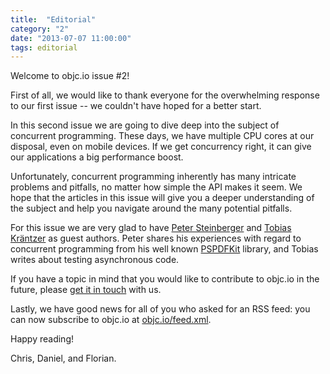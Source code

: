 ```yaml
---
title:  "Editorial"
category: "2"
date: "2013-07-07 11:00:00"
tags: editorial
---
```


Welcome to objc.io issue #2!

First of all, we would like to thank everyone for the overwhelming response to our first issue -- we couldn't have hoped for a better start.

In this second issue we are going to dive deep into the subject of concurrent programming. These days, we have multiple CPU cores at our disposal, even on mobile devices. If we get concurrency right, it can give our applications a big performance boost.

Unfortunately, concurrent programming inherently has many intricate problems and pitfalls, no matter how simple the API makes it seem. We hope that the articles in this issue will give you a deeper understanding of the subject and help you navigate around the many potential pitfalls.

For this issue we are very glad to have [Peter Steinberger](https://twitter.com/steipete) and [Tobias Kräntzer](http://twitter.com/anagrom_ataf) as guest authors. Peter shares his experiences with regard to concurrent programming from his well known [PSPDFKit](http://pspdfkit.com/) library, and Tobias writes about testing asynchronous code. 

If you have a topic in mind that you would like to contribute to objc.io in the future, please [get it in touch](mailto:mail@objc.io) with us. 

Lastly, we have good news for all of you who asked for an RSS feed: you can now subscribe to objc.io at [objc.io/feed.xml](/feed.xml).

Happy reading!

Chris, Daniel, and Florian.
